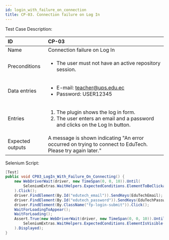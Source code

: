 ```yaml
---
id: login_with_failure_on_connection
title: CP-03. Connection failure on Log In
---
```


Test Case Description:

| ID               | CP-03                                                                                                                               |
|:-----------------|:------------------------------------------------------------------------------------------------------------------------------------|
| Name             | Connection failure on Log In                                                                                                        |
| Preconditions    | <ul><li>The user must not have an active repository session.</li></ul>                                                              |
| Data entries     | <ul><li>E-mail: teacher@ups.edu.ec</li><li>Password: USER12345</li></ul>                                                            |
| Entries          | <ol><li>The plugin shows the log in form.</li><li>The user enters an email and a password and clicks on the Log In button.</li></ol>|
| Expected outputs | A message is shown indicating "An error occurred on trying to connect to EduTech. Please try again later."                          |

Selenium Script:
```cs
[Test]
public void CP03_LogIn_With_Failure_On_Connecting() {
    new WebDriverWait(driver, new TimeSpan(0, 0, 10)).Until(
        SeleniumExtras.WaitHelpers.ExpectedConditions.ElementToBeClickable(By.Id("edutech_email"))
    ).Click();
    driver.FindElement(By.Id("edutech_email")).SendKeys(EduTechEmail);
    driver.FindElement(By.Id("edutech_password")).SendKeys(EduTechPassword);
    driver.FindElement(By.ClassName("fp-login-submit")).Click();
    WaitForLoadingToAppear();
    WaitForLoading();
    Assert.True(new WebDriverWait(driver, new TimeSpan(0, 0, 10)).Until(
        SeleniumExtras.WaitHelpers.ExpectedConditions.ElementIsVisible(By.ClassName("moodle-exception-message"))
    ).Displayed);
}
```